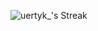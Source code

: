 ![uertyk_'s Streak](https://github-readme-streak-stats.herokuapp.com/?user=uertyk_&theme=tokyonight&hide_border=true)
